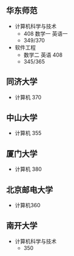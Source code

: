 ## 华东师范
- 计算机科学与技术
	- 408 数学一 英语一
	- 349/370
- 软件工程
	- 数学二 英语 408
	- 345/365
## 同济大学
- 计算机 370
## 中山大学
- 计算机 355
## 厦门大学
- 计算机 380
## 北京邮电大学
- 计算机360
## 南开大学
- 计算机科学与技术
	- 350